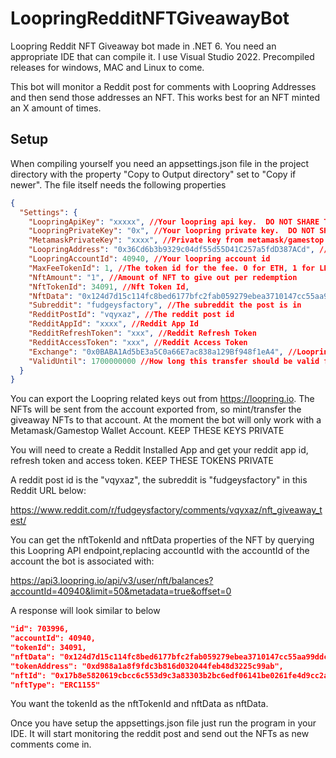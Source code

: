 # LoopringRedditNFTGiveawayBot
Loopring Reddit NFT Giveaway bot made in .NET 6. You need an appropriate IDE that can compile it. I use Visual Studio 2022. Precompiled releases for windows, MAC and Linux to come.

This bot will monitor a Reddit post for comments with Loopring Addresses and then send those addresses an NFT. This works best for an NFT minted an X amount of times.

## Setup
When compiling yourself you need an appsettings.json file in the project directory with the property "Copy to Output directory" set to "Copy if newer". The file itself needs the following properties

```json
{
  "Settings": {
    "LoopringApiKey": "xxxxx", //Your loopring api key.  DO NOT SHARE THIS AT ALL.
    "LoopringPrivateKey": "0x", //Your loopring private key.  DO NOT SHARE THIS AT ALL.
    "MetamaskPrivateKey": "xxxx", //Private key from metamask/gamestop wallet. DO NOT SHARE THIS AT ALL.
    "LoopringAddress": "0x36Cd6b3b9329c04df55d55D41C257a5fdD387ACd", //Your loopring address
    "LoopringAccountId": 40940, //Your loopring account id
    "MaxFeeTokenId": 1, //The token id for the fee. 0 for ETH, 1 for LRC
    "NftAmount": "1", //Amount of NFT to give out per redemption
    "NftTokenId": 34091, //Nft Token Id,
    "NftData": "0x124d7d15c114fc8bed6177bfc2fab059279ebea3710147cc55aa99ddc28d9506", //Nft Data
    "Subreddit": "fudgeysfactory", //The subreddit the post is in
    "RedditPostId": "vqyxaz", //The reddit post id
    "RedditAppId": "xxxx", //Reddit App Id
    "RedditRefreshToken": "xxx", //Reddit Refresh Token
    "RedditAccessToken": "xxx", //Reddit Access Token
    "Exchange": "0x0BABA1Ad5bE3a5C0a66E7ac838a129Bf948f1eA4", //Loopring Exchange address,
    "ValidUntil": 1700000000 //How long this transfer should be valid for. Shouldn't have to change this value
  }
}
```

You can export the Loopring related keys out from https://loopring.io. The NFTs will be sent from the account exported from, so mint/transfer the giveaway NFTs to that account. At the moment the bot will only work with a Metamask/Gamestop Wallet Account. KEEP THESE KEYS PRIVATE 

You will need to create a Reddit Installed App and get your reddit app id, refresh token and access token. KEEP THESE TOKENS PRIVATE

A reddit post id is the "vqyxaz", the subreddit is "fudgeysfactory" in this Reddit URL below:

https://www.reddit.com/r/fudgeysfactory/comments/vqyxaz/nft_giveaway_test/

You can get the nftTokenId and nftData properties of the NFT by querying this Loopring API endpoint,replacing accountId with the accountId of the account the bot is associated with:

https://api3.loopring.io/api/v3/user/nft/balances?accountId=40940&limit=50&metadata=true&offset=0

A response will look similar to below

```json
"id": 703996,
"accountId": 40940,
"tokenId": 34091,
"nftData": "0x124d7d15c114fc8bed6177bfc2fab059279ebea3710147cc55aa99ddc28d9506",
"tokenAddress": "0xd988a1a8f9fdc3b816d032044feb48d3225c99ab",
"nftId": "0x17b8e5820619cbcc6c553d9c3a83303b2bc6edf06141be0261fe4d9cc2a2f901",
"nftType": "ERC1155"
```
You want the tokenId as the nftTokenId and nftData as nftData.

Once you have setup the appsettings.json file just run the program in your IDE. It will start monitoring the reddit post and send out the NFTs as new comments come in.

